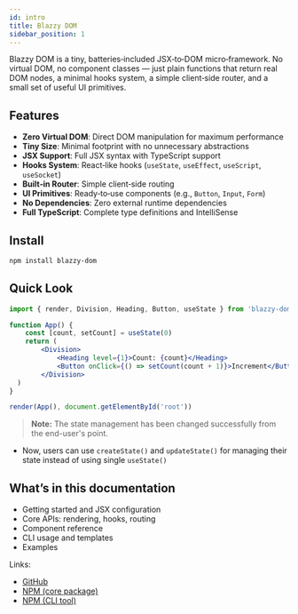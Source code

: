 ```yaml
---
id: intro
title: Blazzy DOM
sidebar_position: 1
---
```


Blazzy DOM is a tiny, batteries‑included JSX‑to‑DOM micro‑framework. No virtual DOM, no component classes — just plain functions that return real DOM nodes, a minimal hooks system, a simple client‑side router, and a small set of useful UI primitives.

## Features

- **Zero Virtual DOM**: Direct DOM manipulation for maximum performance
- **Tiny Size**: Minimal footprint with no unnecessary abstractions
- **JSX Support**: Full JSX syntax with TypeScript support
- **Hooks System**: React‑like hooks (`useState`, `useEffect`, `useScript`, `useSocket`)
- **Built‑in Router**: Simple client‑side routing
- **UI Primitives**: Ready‑to‑use components (e.g., `Button`, `Input`, `Form`)
- **No Dependencies**: Zero external runtime dependencies
- **Full TypeScript**: Complete type definitions and IntelliSense

## Install

```bash
npm install blazzy-dom
```

## Quick Look

```jsx
import { render, Division, Heading, Button, useState } from 'blazzy-dom'

function App() {
    const [count, setCount] = useState(0)
    return (
        <Division>
            <Heading level={1}>Count: {count}</Heading>
            <Button onClick={() => setCount(count + 1)}>Increment</Button>
        </Division>
  )
}

render(App(), document.getElementById('root'))
```

> **Note:** The state management has been changed successfully from the end-user's point.

- Now, users can use `createState()` and `updateState()` for managing their state instead of using single `useState()`

## What’s in this documentation

- Getting started and JSX configuration
- Core APIs: rendering, hooks, routing
- Component reference
- CLI usage and templates
- Examples

Links:

- [GitHub](https://github.com/hrutavmodha/blazzy-dom)
- [NPM (core package)](https://www.npmjs.com/package/blazzy-dom)
- [NPM (CLI tool)](https://www.npmjs.com/package/blazzy-cli)
